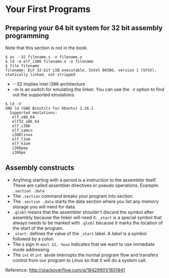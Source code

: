 # Your First Programs

## Preparing your 64 bit system for 32 bit assembly programming

Note that this section is not in the book. 

``` shellsession
$ as --32 filename.s -o filename.o
$ ld -m elf_i386 filename.o -o filename
$ file filename
filename: ELF 32-bit LSB executable, Intel 80386, version 1 (SYSV), statically linked, not stripped
```

* --32 implies Intel i386 architecture
* -m Is an switch for emulating the linker.
You can use the `-V` option to find out the supported emulations.

``` shellsession
$ ld -V
GNU ld (GNU Binutils for Ubuntu) 2.26.1
  Supported emulations:
   elf_x86_64
   elf32_x86_64
   elf_i386
   elf_iamcu
   i386linux
   elf_l1om
   elf_k1om
   i386pep
   i386pe
```

## Assembly constructs

* Anything starting with a period is a instruction to the assembler
  itself. These are called assembler directives or pseudo
  operations. Example: `.section .data`
* The `.section` command breaks your program into section.
* The `.section .data` starts the data section where you list any
  memory storage you will need for data.
* `.globl` means that the assembler shouldn't discard the symbol after
  assembly because the linker will need it. `_start` is a special
  symbol that always needs to be marked with `.globl` because it marks
  the location of the start of the program.
* `_start:` defines the value of the `_start` label. A *label* is a
symbol followed by a colon.
* The `$` sign in `movl $1, %eax` indicates that we want to use
  immediate mode addressing.
* The `int` in `int $0x80` interrupts the normal program flow and
  transfers control from our program to Linux so that it will do a
  system call.

Reference: http://stackoverflow.com/q/18429901/1651941

